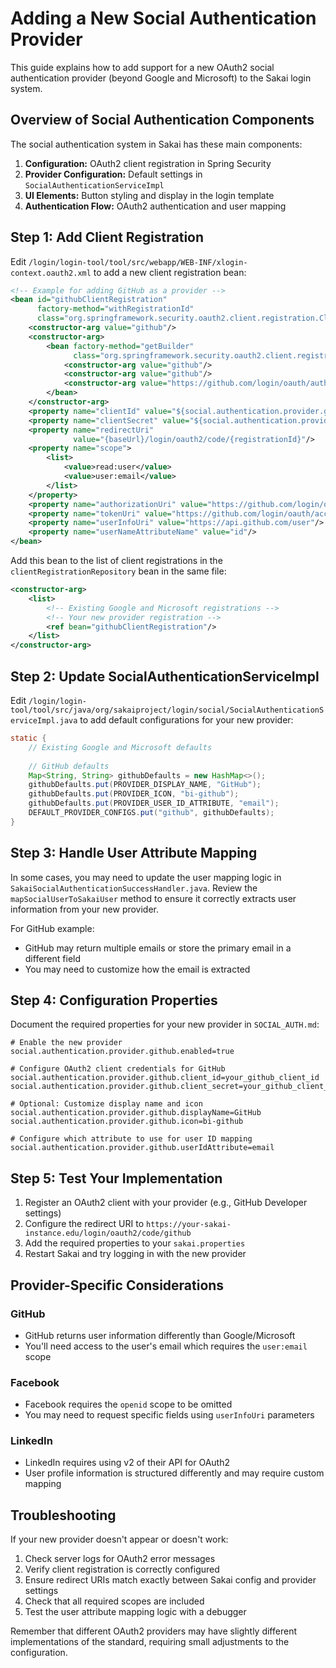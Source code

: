 # Adding a New Social Authentication Provider

This guide explains how to add support for a new OAuth2 social authentication provider (beyond Google and Microsoft) to the Sakai login system.

## Overview of Social Authentication Components

The social authentication system in Sakai has these main components:

1. **Configuration:** OAuth2 client registration in Spring Security
2. **Provider Configuration:** Default settings in `SocialAuthenticationServiceImpl`
3. **UI Elements:** Button styling and display in the login template
4. **Authentication Flow:** OAuth2 authentication and user mapping

## Step 1: Add Client Registration

Edit `/login/login-tool/tool/src/webapp/WEB-INF/xlogin-context.oauth2.xml` to add a new client registration bean:

```xml
<!-- Example for adding GitHub as a provider -->
<bean id="githubClientRegistration" 
      factory-method="withRegistrationId"
      class="org.springframework.security.oauth2.client.registration.ClientRegistration">
    <constructor-arg value="github"/>
    <constructor-arg>
        <bean factory-method="getBuilder"
              class="org.springframework.security.oauth2.client.registration.ClientRegistration$Builder">
            <constructor-arg value="github"/>
            <constructor-arg value="github"/>
            <constructor-arg value="https://github.com/login/oauth/authorize"/>
        </bean>
    </constructor-arg>
    <property name="clientId" value="${social.authentication.provider.github.client_id:}"/>
    <property name="clientSecret" value="${social.authentication.provider.github.client_secret:}"/>
    <property name="redirectUri" 
              value="{baseUrl}/login/oauth2/code/{registrationId}"/>
    <property name="scope">
        <list>
            <value>read:user</value>
            <value>user:email</value>
        </list>
    </property>
    <property name="authorizationUri" value="https://github.com/login/oauth/authorize"/>
    <property name="tokenUri" value="https://github.com/login/oauth/access_token"/>
    <property name="userInfoUri" value="https://api.github.com/user"/>
    <property name="userNameAttributeName" value="id"/>
</bean>
```

Add this bean to the list of client registrations in the `clientRegistrationRepository` bean in the same file:

```xml
<constructor-arg>
    <list>
        <!-- Existing Google and Microsoft registrations -->
        <!-- Your new provider registration -->
        <ref bean="githubClientRegistration"/>
    </list>
</constructor-arg>
```

## Step 2: Update SocialAuthenticationServiceImpl

Edit `/login/login-tool/tool/src/java/org/sakaiproject/login/social/SocialAuthenticationServiceImpl.java` to add default configurations for your new provider:

```java
static {
    // Existing Google and Microsoft defaults
    
    // GitHub defaults
    Map<String, String> githubDefaults = new HashMap<>();
    githubDefaults.put(PROVIDER_DISPLAY_NAME, "GitHub");
    githubDefaults.put(PROVIDER_ICON, "bi-github");
    githubDefaults.put(PROVIDER_USER_ID_ATTRIBUTE, "email");
    DEFAULT_PROVIDER_CONFIGS.put("github", githubDefaults);
}
```

## Step 3: Handle User Attribute Mapping

In some cases, you may need to update the user mapping logic in `SakaiSocialAuthenticationSuccessHandler.java`. Review the `mapSocialUserToSakaiUser` method to ensure it correctly extracts user information from your new provider.

For GitHub example:
- GitHub may return multiple emails or store the primary email in a different field
- You may need to customize how the email is extracted

## Step 4: Configuration Properties

Document the required properties for your new provider in `SOCIAL_AUTH.md`:

```properties
# Enable the new provider
social.authentication.provider.github.enabled=true

# Configure OAuth2 client credentials for GitHub
social.authentication.provider.github.client_id=your_github_client_id
social.authentication.provider.github.client_secret=your_github_client_secret

# Optional: Customize display name and icon
social.authentication.provider.github.displayName=GitHub
social.authentication.provider.github.icon=bi-github

# Configure which attribute to use for user ID mapping
social.authentication.provider.github.userIdAttribute=email
```

## Step 5: Test Your Implementation

1. Register an OAuth2 client with your provider (e.g., GitHub Developer settings)
2. Configure the redirect URI to `https://your-sakai-instance.edu/login/oauth2/code/github`
3. Add the required properties to your `sakai.properties`
4. Restart Sakai and try logging in with the new provider

## Provider-Specific Considerations

### GitHub
- GitHub returns user information differently than Google/Microsoft
- You'll need access to the user's email which requires the `user:email` scope

### Facebook
- Facebook requires the `openid` scope to be omitted
- You may need to request specific fields using `userInfoUri` parameters

### LinkedIn
- LinkedIn requires using v2 of their API for OAuth2
- User profile information is structured differently and may require custom mapping

## Troubleshooting

If your new provider doesn't appear or doesn't work:

1. Check server logs for OAuth2 error messages
2. Verify client registration is correctly configured
3. Ensure redirect URIs match exactly between Sakai config and provider settings
4. Check that all required scopes are included
5. Test the user attribute mapping logic with a debugger

Remember that different OAuth2 providers may have slightly different implementations of the standard, requiring small adjustments to the configuration.